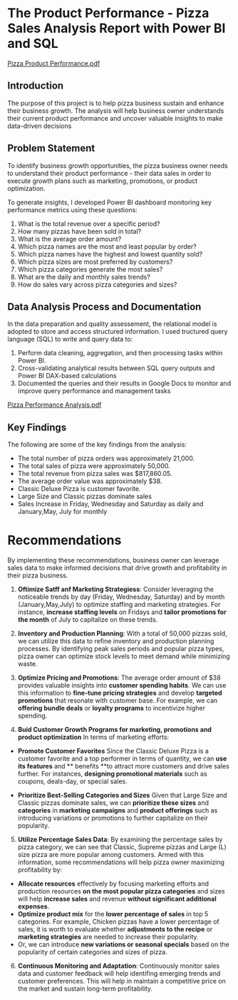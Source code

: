 # The Product Performance - Pizza Sales Analysis Report with Power BI and SQL
[Pizza Product Performance.pdf](https://github.com/NguyenDangXuanLinh/The-Pizza-Analysis-Report-with-PowerBI-MySQL/files/15266031/Pizza.PA.1.pdf)

## Introduction
The purpose of this project is to help pizza business sustain and enhance their business growth. 
The analysis will help business owner understands their current product performance and uncover valuable 
insights to make data-driven decisions

## Problem Statement
To identify business growth opportunities, the pizza business owner needs to understand their product performance -
their data sales in order to execute growth plans such as marketing, promotions, or product optimization.

To generate insights, I developed Power BI dashboard monitoring key performance metrics using these
questions:

1. What is the total revenue over a specific period?
2. How many pizzas have been sold in total?
3. What is the average order amount?
4. Which pizza names are the most and least popular by order?
5. Which pizza names have the highest and lowest quantity sold?
6. Which pizza sizes are most preferred by customers?
7. Which pizza categories generate the most sales?
8. What are the daily and monthly sales trends?
9. How do sales vary across pizza categories and sizes?

## Data Analysis Process and Documentation
In the data preparation and quality assessement, the relational model is adopted to store and access structured information.
I used tructured query language (SQL) to write and query data to:
  1. Perform data cleaning, aggregation, and then processing tasks within Power BI.
  2. Cross-validating analytical results between SQL query outputs and Power BI DAX-based calculations
  3. Documented the queries and their results in Google Docs to monitor and improve query performance and management tasks

[Pizza Performance Analysis.pdf](https://github.com/NguyenDangXuanLinh/The-Pizza-Analysis-Report-with-PowerBI-MySQL/files/15266025/Pizza.Sales.pdf)

## Key Findings
The following are some of the key findings from the analysis:
- The total number of pizza orders was approximately 21,000.
- The total sales of pizza were approximately 50,000.
- The total revenue from pizza sales was $817,860.05.
- The average order value was approximately $38.
- Classic Deluxe Pizza is customer favorite.
- Large Size and Classic pizzas dominate sales
- Sales Increase in Friday, Wednesday and Saturday as daily and January,May, July for monthly

# Recommendations
By implementing these recommendations, business owner can leverage sales data to make informed decisions that drive growth and 
profitability in their pizza business.

1. **Oftimize Satff anf Marketing Strategiess**:
Consider leveraging the noticeable trends by day (Friday, Wednesday, Saturday) and by month (January,May,July) to optimize staffing and marketing strategies. For instance, **increase staffing levels** on Fridays and **tailor promotions for the month** of July to capitalize on these trends.

2. **Inventory and Production Planning**:
With a total of 50,000 pizzas sold, we can utilize this data to refine inventory and production planning processes.
By identifying peak sales periods and popular pizza types, pizza owner can optimize stock levels to meet demand while minimizing waste.

3. **Optimize Pricing and Promotions**:
The average order amount of $38 provides valuable insights into **customer spending habits**.
We can use this information to **fine-tune pricing strategies** and develop **targeted promotions** that resonate with customer base.
For example, we can **offering bundle deals** or **loyalty programs** to incentivize higher spending.

4. **Buid Customer Growth Programs for marketing, promotions and product optimization** 
In terms of marketing efforts:

  - **Promote Customer Favorites**
    Since the Classic Deluxe Pizza is a customer favorite and a top performer in terms of quantity, we can **use its features** and
   ** benefits **to attract more customers and drive sales further. For instances, **designing promotional materials** such as coupons,
    deals-day, or special sales.
    
  - **Prioritize Best-Selling Categories and Sizes**
    Given that Large Size and Classic pizzas dominate sales, we can **prioritize these sizes** and **categories** in **marketing campaigns**
    and **product offerings** such as introducing variations or promotions to further capitalize on their popularity.

5. **Utilize Percentage Sales Data**:
By examining the percentage sales by pizza category, we can see that Classic, Supreme pizzas and Large (L) size pizza are more popular among
customers.
Armed with this information, some recommendations will help pizza owner maximizing profitability by:
  - **Allocate resources** effectively by focusing marketing efforts and production resources **on the most popular pizza categories** and
    sizes will help **increase sales** and revenue **without significant additional expenses**.
  - **Optimize product mix** for the **lower percentage of sales** in top 5 categories. For example, Chicken pizzas have a lower percentage of
    sales, it is worth to evaluate whether **adjustments to the recipe** or **marketing strategies** are needed to increase their popularity.
  - Or, we can introduce **new variations or seasonal specials** based on the popularity of certain categories and sizes of pizza.

6. **Continuous Monitoring and Adaptation**:
Continuously monitor sales data and customer feedback will help identifing emerging trends and customer preferences.
This will help in maintain a competitive price on the market and sustain long-term profitability.

